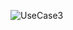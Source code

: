 ![UseCase3](https://student.labranet.jamk.fi/~M3268/Ohjelmistosuunnittelu/Projektity%C3%B6/UseCase3.PNG)